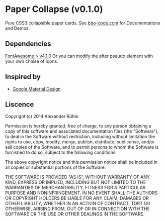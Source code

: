 # Paper Collapse (v0.1.0)
Pure CSS3 collapsible paper cards.
See [bbo-code.com](http://bbo-code.com/components/paper-collapse) for Documentations and Demos.

## Dependencies
[FontAwesome > v4.1.0](http://fontawesome.io/)
Or you can modify the after pseudo element with your own choise of icons.

## Inspired by
- [Google Material Design](http://www.google.com/design/)

## Liscence
Copyright (c) 2014 Alexander Rühle

Permission is hereby granted, free of charge, to any person obtaining a copy
of this software and associated documentation files (the "Software"), to deal
in the Software without restriction, including without limitation the rights
to use, copy, modify, merge, publish, distribute, sublicense, and/or sell
copies of the Software, and to permit persons to whom the Software is
furnished to do so, subject to the following conditions:

The above copyright notice and this permission notice shall be included in
all copies or substantial portions of the Software.

THE SOFTWARE IS PROVIDED "AS IS", WITHOUT WARRANTY OF ANY KIND, EXPRESS OR
IMPLIED, INCLUDING BUT NOT LIMITED TO THE WARRANTIES OF MERCHANTABILITY,
FITNESS FOR A PARTICULAR PURPOSE AND NONINFRINGEMENT. IN NO EVENT SHALL THE
AUTHORS OR COPYRIGHT HOLDERS BE LIABLE FOR ANY CLAIM, DAMAGES OR OTHER
LIABILITY, WHETHER IN AN ACTION OF CONTRACT, TORT OR OTHERWISE, ARISING FROM,
OUT OF OR IN CONNECTION WITH THE SOFTWARE OR THE USE OR OTHER DEALINGS IN
THE SOFTWARE.